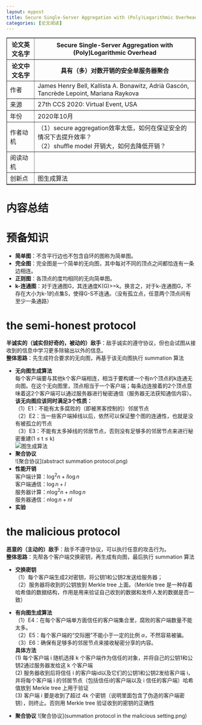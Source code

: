 ```yaml
---
layout: mypost
title: Secure Single-Server Aggregation with (Poly)Logarithmic Overhead
categories: [论文阅读]
---
```


<table border="1">
    <tr>
        <th>论文英文名字</th>
        <th>Secure Single-Server Aggregation with (Poly)Logarithmic Overhead</th>
    </tr>
    <tr>
        <th>论文中文名字</th>
        <th>具有（多）对数开销的安全单服务器聚合</th>
    </tr>
    <tr>
        <td>作者</td>
        <td>James Henry Bell, Kallista A. Bonawitz, Adrià Gascón, Tancrède Lepoint, Mariana Raykova</td>
    </tr>
    <tr>
        <td>来源</td>
        <td>27th CCS 2020: Virtual Event, USA</td>
    </tr>
    <tr>
        <td>年份</td>
        <td>2020年10月</td>
    </tr>
    <tr>
        <td>作者动机</td>
        <td>（1）secure aggregation效率太低，如何在保证安全的情况下去提升效率？<br>（2）shuffle model 开销大，如何去降低开销？</td>
    </tr>
    <tr>
        <td>阅读动机</td>
        <td></td>
    </tr>
    <tr>
        <td>创新点</td>
        <td>图生成算法</td>
    </tr>
</table>

# 内容总结  

# 预备知识  

- **简单图**：不含平行边也不包含自环的图称为简单图。
- **完全图**：完全图是一个简单的无向图，其中每对不同的顶点之间都恰连有一条边相连。
- **正则图**：各顶点的度均相同的无向简单图。
- **k-连通图**：对于连通图G，其连通度K(G)>=k。换言之，对于k-连通图G，不存在大小为k-1的点集S，使得G-S不连通。（没有孤立点，任意两个顶点间有至少一条通路）

# the semi-honest protocol  

**半诚实的（诚实但好奇的，被动的）敌手**：敌手诚实的遵守协议，但也会试图从接收到的信息中学习更多除输出以外的信息。  
**整体思路**：先生成符合要求的无向图，再基于该无向图执行 summation 算法 
- **无向图生成算法**  
每个客户端要与其他k个客户端相连，相当于要构建一个有n个顶点的k连通无向图。在这个无向图里，顶点相当于一个客户端；每条边连接着的2个顶点意味着这2个客户端可以通过服务器进行秘密通信（服务器无法获知通信内容）。  
**该无向图应该同时满足3个性质：**  
（1）E1：不能有太多腐败的（即被黑客控制的）邻居节点  
（2）E2：当一些客户端掉线以后，依然可以保证整个图的连通性，也就是没有被孤立的节点  
（3）E3：不能有太多掉线的邻居节点，否则没有足够多的邻居节点来进行秘密重建(1 ≤ t ≤ k)  
![图生成算法](GenerateGraph.png)&nbsp;
- **聚合协议**  
![聚合协议](abstract summation protocol.png)&nbsp;
- **性能开销**  
客户端计算：$\log^2 n + l\log n$  
客户端通信：$\log n + l$  
服务器计算：$n\log^2 n + nl\log n$  
服务器通信：$n\log n + nl$  
- **实验**  
  
# the malicious protocol

**恶意的（主动的）敌手**：敌手不遵守协议，可以执行任意的攻击行为。  
**整体思路**：先帮各个客户端交换密钥，再生成有向图，最后执行 summation 算法  
- **交换密钥**  
（1）每个客户端生成2对密钥，将公钥1和公钥2发送给服务器；  
（2）服务器将收到的公钥放到 Merkle tree 上面。（Merkle tree 是一种存着哈希值的数据结构，作用是用来验证自己收到的数据和发件人发的数据是否一致）  

- **有向图生成算法**  
（1）E4：在每个客户端单方面信任的客户端集合里，腐败的客户端数量不能太多。  
（2）E5：每个客户端的“交际圈”不能小于一定的比例 $\alpha$，不然容易被骗。  
（3）E6：确保有足够多的邻居节点来接收秘密分享的内容。  
**具体方法**  
(1) 每个客户端 i 随机选择 k 个客户端作为信任的对象，并将自己的公钥1和公钥2通过服务器发给这 k 个客户端  
(2) 服务器收到后将信任 i 的客户端id以及它们的公钥1和公钥2发给客户端 i，并将每个客户端 i 的邻居节点（包括信任i的客户端以及 i 信任的客户端）哈希值放到 Merkle tree 上用于验证  
(3) 客户端 i 要是收到了超过 4k 个密钥（说明里面包含了伪造的客户端密钥），则终止。否则用 Merkle tree 验证收到的密钥的正确性
- **聚合协议**
![聚合协议](summation protocol in the malicious setting.png)&nbsp;